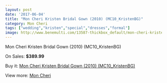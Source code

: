 ```yaml
---
layout: post
date: '2017-06-04'
title: "Mon Cheri Kristen Bridal Gown (2010) (MC10_KristenBG)"
category: Mon Cheri
tags: ["wedding","kristen","special","dresses","formal"]
image: http://www.benemulti.com/13587-thickbox_default/mon-cheri-kristen-bridal-gown-2010-mc10kristenbg.jpg
---
```

Mon Cheri Kristen Bridal Gown (2010) (MC10_KristenBG)

On Sales: **$389.99**
<a href="https://www.benemulti.com/en/mon-cheri/5156-mon-cheri-kristen-bridal-gown-2010-mc10kristenbg.html"><amp-img layout="responsive" width="600" height="600" src="//www.benemulti.com/13587-thickbox_default/mon-cheri-kristen-bridal-gown-2010-mc10kristenbg.jpg" alt="Mon Cheri Kristen Bridal Gown (2010) (MC10_KristenBG) 0" /></a>
<a href="https://www.benemulti.com/en/mon-cheri/5156-mon-cheri-kristen-bridal-gown-2010-mc10kristenbg.html"><amp-img layout="responsive" width="600" height="600" src="//www.benemulti.com/13588-thickbox_default/mon-cheri-kristen-bridal-gown-2010-mc10kristenbg.jpg" alt="Mon Cheri Kristen Bridal Gown (2010) (MC10_KristenBG) 1" /></a>

Buy it: [Mon Cheri Kristen Bridal Gown (2010) (MC10_KristenBG)](https://www.benemulti.com/en/mon-cheri/5156-mon-cheri-kristen-bridal-gown-2010-mc10kristenbg.html "Mon Cheri Kristen Bridal Gown (2010) (MC10_KristenBG)")

View more: [Mon Cheri](https://www.benemulti.com/en/46-mon-cheri "Mon Cheri")